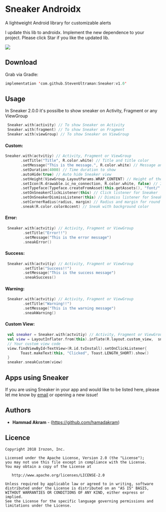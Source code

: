 # Sneaker Androidx
A lightweight Android library for customizable alerts

I update this lib to androidx. Implement the new dependence to your project. Please click Star if you like the updated lib.

![](https://github.com/Hamadakram/Sneaker/blob/master/art/Sneaker.png?raw=true)
## Download
Grab via Gradle:
```kotlin
implementation 'com.github.StevenUltraman:Sneaker:v1.0'
```
## Usage

In Sneaker 2.0.0 it's possilbe to show sneaker on Activity, Fragment or any ViewGroup
```kotlin
 Sneaker.with(activity) // To show Sneaker on Activity
 Sneaker.with(fragment) // To show Sneaker on Fragment
 Sneaker.with(viewGroup) // To show Sneaker on ViewGroup
```

#### Custom:
```kotlin
Sneaker.with(actvitiy) // Activity, Fragment or ViewGroup
       .setTitle("Title", R.color.white) // Title and title color
       .setMessage("This is the message.", R.color.white) // Message and message color
       .setDuration(4000) // Time duration to show
       .autoHide(true) // Auto hide Sneaker view
       .setHeight(ViewGroup.LayoutParams.WRAP_CONTENT) // Height of the Sneaker layout
       .setIcon(R.drawable.ic_no_connection, R.color.white, false) // Icon, icon tint color and circular icon view
       .setTypeface(Typeface.createFromAsset(this.getAssets(), "font/" + fontName)); // Custom font for title and message
       .setOnSneakerClickListener(this) // Click listener for Sneaker
       .setOnSneakerDismissListener(this) // Dismiss listener for Sneaker. - Version 1.0.2
       .setCornerRadius(radius, margin) // Radius and margin for round corner Sneaker. - Version 1.0.2
       .sneak(R.color.colorAccent) // Sneak with background color
```
#### Error:
```kotlin
 Sneaker.with(actvitiy) // Activity, Fragment or ViewGroup
        .setTitle("Error!!")
        .setMessage("This is the error message")
        .sneakError()
```
#### Success:
```kotlin
 Sneaker.with(actvitiy) // Activity, Fragment or ViewGroup
        .setTitle("Success!!")
        .setMessage("This is the success message")
        .sneakSuccess()
```
#### Warning:
```kotlin
 Sneaker.with(actvitiy) // Activity, Fragment or ViewGroup
        .setTitle("Warning!!")
        .setMessage("This is the warning message")
        .sneakWarning()
```
#### Custom View:
```kotlin
 val sneaker = Sneaker.with(actvitiy) // Activity, Fragment or ViewGroup
 val view = LayoutInflater.from(this).inflate(R.layout.custom_view,  sneaker.getView(), false)
 // Your custom view code
 view.findViewById<TextView>(R.id.tvInstall).setOnClickListener{
       Toast.makeText(this, "Clicked", Toast.LENGTH_SHORT).show()
 }
 sneaker.sneakCustom(view)
```
## Apps using Sneaker
If you are using Sneaker in your app and would like to be listed here, please let me know by [email](mailto:hamadakram91@gmail.com) or opening a new issue!

## Authors

* **Hammad Akram** - (https://github.com/hamadakram)

## Licence
```
Copyright 2018 Irozon, Inc.

Licensed under the Apache License, Version 2.0 (the "License");
you may not use this file except in compliance with the License.
You may obtain a copy of the License at

   http://www.apache.org/licenses/LICENSE-2.0

Unless required by applicable law or agreed to in writing, software
distributed under the License is distributed on an "AS IS" BASIS,
WITHOUT WARRANTIES OR CONDITIONS OF ANY KIND, either express or implied.
See the License for the specific language governing permissions and
limitations under the License.
```
